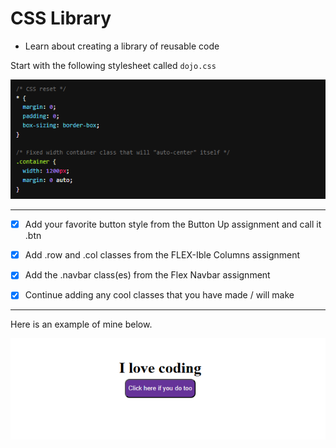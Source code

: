 # CSS Library

- Learn about creating a library of reusable code

Start with the following stylesheet called `dojo.css`

![alt text](image.png)

<hr/>

- [x] Add your favorite button style from the Button Up assignment and call it .btn

- [x] Add .row and .col classes from the FLEX-Ible Columns assignment

- [x] Add the .navbar class(es) from the Flex Navbar assignment

- [x] Continue adding any cool classes that you have made / will make

<hr/>

Here is an example of mine below. 

![alt text](image-1.png)

